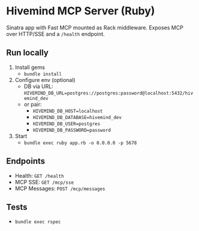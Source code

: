 # Hivemind MCP Server (Ruby)

Sinatra app with Fast MCP mounted as Rack middleware. Exposes MCP over HTTP/SSE and a `/health` endpoint.

## Run locally
1. Install gems
   - `bundle install`
2. Configure env (optional)
   - DB via URL: `HIVEMIND_DB_URL=postgres://postgres:password@localhost:5432/hivemind_dev`
   - or pair:
     - `HIVEMIND_DB_HOST=localhost`
     - `HIVEMIND_DB_DATABASE=hivemind_dev`
     - `HIVEMIND_DB_USER=postgres`
     - `HIVEMIND_DB_PASSWORD=password`
3. Start
   - `bundle exec ruby app.rb -o 0.0.0.0 -p 5678`

## Endpoints
- Health: `GET /health`
- MCP SSE: `GET /mcp/sse`
- MCP Messages: `POST /mcp/messages`

## Tests
- `bundle exec rspec`
